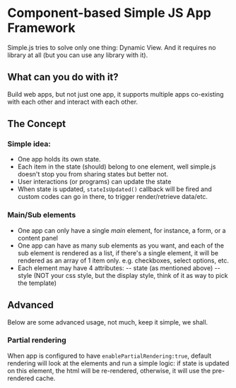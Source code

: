# Component-based Simple JS App Framework

Simple.js tries to solve only one thing: Dynamic View. And it requires no library at all (but you can use any library with it).

## What can you do with it?

Build web apps, but not just one app, it supports multiple apps co-existing with each other and interact with each other.

## The Concept

### Simple idea:
- One app holds its own state.
- Each item in the state (should) belong to one element, well simple.js doesn't stop you from sharing states but better not.
- User interactions (or programs) can update the state
- When state is updated, `stateIsUpdated()` callback will be fired and custom codes can go in there, to trigger render/retrieve data/etc.

### Main/Sub elements
- One app can only have a single *main* element, for instance, a form, or a content panel
- One app can have as many sub elements as you want, and each of the sub element is rendered as a list, if there's a single element, it will be rendered as an array of 1 item only.
e.g. checkboxes, select options, etc.
- Each element may have 4 attributes:
-- state (as mentioned above)
-- style (NOT your css style, but the display style, think of it as way to pick the template)

## Advanced
Below are some advanced usage, not much, keep it simple, we shall.

### Partial rendering
When app is configured to have `enablePartialRendering:true`, default rendering will look at the elements and run a simple logic:
if state is updated on this element, the html will be re-rendered, otherwise, it will use the pre-rendered cache. 